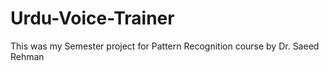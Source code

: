 # Urdu-Voice-Trainer
This was my Semester project for Pattern Recognition course by Dr. Saeed Rehman
